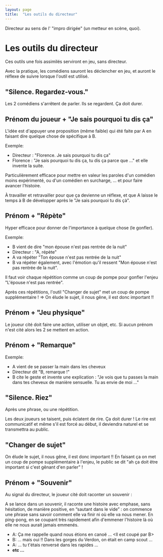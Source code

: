 ```yaml
---
layout: page
title:  "Les outils du directeur"
---
```


Directeur au sens de l' "impro dirigée" (un metteur en scène, quoi).

# Les outils du directeur
Ces outils une fois assimilés serviront en jeu, sans directeur.

Avec la pratique, les comédiens sauront les déclencher en jeu, et auront le réflexe de suivre lorsque l'outil est utilisé.


## "Silence. Regardez-vous."

Les 2 comédiens s'arrêtent de parler.
Ils se regardent. Ça doit durer.

## Prénom du joueur + "Je sais pourquoi tu dis ça"

L'idée est d'appuyer une proposition (même faible) qui été faite par A en faisant dire quelque chose de spécifique à B.

Exemple:
- Directeur : "Florence. Je sais pourquoi tu dis ça"
- Florence : "Je sais pourquoi tu dis ça, tu dis ça parce que ..." et elle invente la suite.

Particulièrement efficace pour mettre en valeur les paroles d'un comédien moins expérimenté, ou d'un comédien en surcharge, ... et pour faire avancer l'histoire.

À travailler et retravailler pour que ça devienne un réflexe, et que A laisse le temps à B de développer après le "Je sais pourquoi tu dis çà".

## Prénom + "Répète"
Hyper efficace pour donner de l'importance à quelque chose (le gonfler).

Exemple:
- B vient de dire "mon épouse n'est pas rentrée de la nuit"
- Directeur : "A, répète"
- A va répéter "Ton épouse n'est pas rentrée de la nuit"
- B va répéter également, avec l'émotion qu'il ressent "Mon épouse n'est pas rentrée de la nuit".

Il faut voir chaque répétition comme un coup de pompe pour gonfler l'enjeu "L'épouse n'est pas rentrée".

Après ces répétitions, l'outil "Changer de sujet" met un coup de pompe supplémentaire ! => On élude le sujet, il nous gêne, il est donc important !!


## Prénom + "Jeu physique"
Le joueur cité doit faire une action, utiliser un objet, etc.
Si aucun prénom n'est cité alors les 2 se mettent en action.

## Prénom + "Remarque"
Exemple:
- A vient de se passer la main dans les cheveux
- Directeur dit "B, remarque !"
- B cite le geste et invente une explication : "Je vois que tu passes la main dans tes cheveux de manière sensuelle. Tu as envie de moi ..."

## "Silence. Riez"
Après une phrase, ou une répétition.

Les deux joueurs se taisent, puis éclatent de rire.
Ça doit durer !
Le rire est communicatif et même s'il est forcé au début, il deviendra naturel et se transmettra au public.

## "Changer de sujet"

On élude le sujet, il nous gêne, il est donc important !!
En faisant ça on met un coup de pompe supplémentaire à l'enjeu, le public se dit "ah ça doit être important si c'est gênant d'en parler" !

## Prénom + "Souvenir"

Au signal du directeur, le joueur cité doit raconter un souvenir :

A se lance dans un souvenir, il raconte une histoire avec emphase, sans hésitation, de manière positive, en “sautant dans le vide” : on commence une phrase sans savoir comment elle va finir ni où elle va nous mener.
En ping-pong, en se coupant très rapidement afin d'emmener l'histoire là où elle ne nous aurait jamais emmenés.

- A: Ça me rappelle quand nous étions en canoë … <Il est coupé par B>
- B: … mais oui !! Dans les gorges du Verdon, on était en camp scout … <A coupe>
- A: … tu t'étais renversé dans les rapides … <B coupe>
- etc ...
